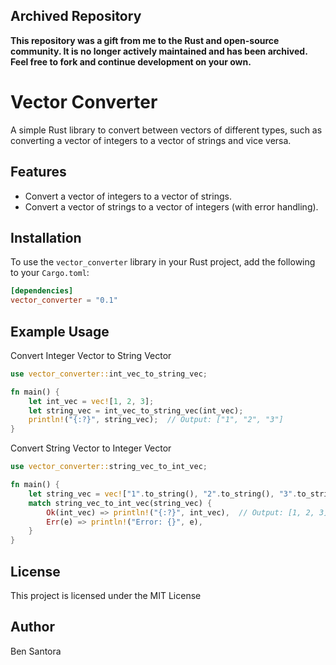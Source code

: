 ## Archived Repository

**This repository was a gift from me to the Rust and open-source community. It is no longer actively maintained and has been archived. Feel free to fork and continue development on your own.**

# Vector Converter

A simple Rust library to convert between vectors of different types, such as converting a vector of integers to a vector of strings and vice versa.

## Features

- Convert a vector of integers to a vector of strings.
- Convert a vector of strings to a vector of integers (with error handling).

## Installation

To use the `vector_converter` library in your Rust project, add the following to your `Cargo.toml`:

```toml
[dependencies]
vector_converter = "0.1"
```
## Example Usage
Convert Integer Vector to String Vector
```rust
use vector_converter::int_vec_to_string_vec;

fn main() {
    let int_vec = vec![1, 2, 3];
    let string_vec = int_vec_to_string_vec(int_vec);
    println!("{:?}", string_vec);  // Output: ["1", "2", "3"]
}
```
Convert String Vector to Integer Vector
```rust
use vector_converter::string_vec_to_int_vec;

fn main() {
    let string_vec = vec!["1".to_string(), "2".to_string(), "3".to_string()];
    match string_vec_to_int_vec(string_vec) {
        Ok(int_vec) => println!("{:?}", int_vec),  // Output: [1, 2, 3]
        Err(e) => println!("Error: {}", e),
    }
}
```
## License
This project is licensed under the MIT License

## Author
Ben Santora 
